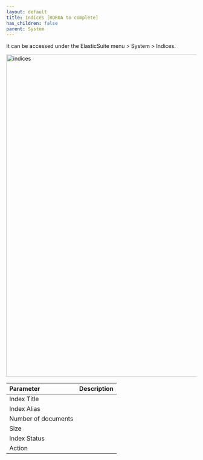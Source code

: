 ```yaml
---
layout: default
title: Indices [RORUA to complete]
has_children: false
parent: System
---
```

It can be accessed under the ElasticSuite menu > System > Indices.

<img width="850" alt="indices" src="https://user-images.githubusercontent.com/98949123/154101763-a7895148-3742-4386-aed4-72aa174ecbba.PNG">

| Parameter    | Description |
|:-------------|:------|
|Index Title||
|Index Alias||
|Number of documents||
|Size||
|Index Status||
|Action||

